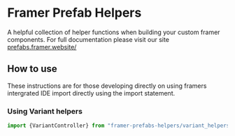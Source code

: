 # Framer Prefab Helpers
A helpful collection of helper functions when building your custom framer components. For full documentation please visit our site [prefabs.framer.website/](https://prefabs.framer.website/)


## How to use
These instructions are for those developing directly on using framers intergrated IDE import directly using the import statement.

### Using Variant helpers
```javascript
import {VariantController} from "framer-prefabs-helpers/variant_helpers"
```





